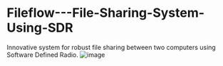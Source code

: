 # Fileflow---File-Sharing-System-Using-SDR
Innovative system for robust file sharing between two computers using Software Defined Radio. 
![image](https://github.com/user-attachments/assets/122f4d4a-8c95-41ed-bff6-ff2315bbb47a)
